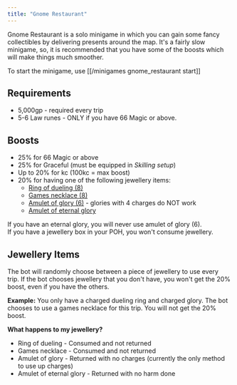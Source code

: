 ```yaml
---
title: "Gnome Restaurant"
---
```


Gnome Restaurant is a solo minigame in which you can gain some fancy collectibles by delivering presents around the map. It's a fairly slow minigame, so, it is recommended that you have some of the boosts which will make things much smoother.

To start the minigame, use [[/minigames gnome_restaurant start]]

## Requirements

- 5,000gp - required every trip
- 5-6 Law runes - ONLY if you have 66 Magic or above.

## Boosts

- 25% for 66 Magic or above
- 25% for Graceful (must be equipped in _Skilling setup_)
- Up to 20% for kc (100kc = max boost)
- 20% for having one of the following jewellery items:
  - [Ring of dueling (8)](https://wiki.oldschool.gg/skills/magic#enchanting)
  - [Games necklace (8)](https://wiki.oldschool.gg/skills/magic#enchanting)
  - [Amulet of glory (6)](https://wiki.oldschool.gg/skills/magic/fountain-of-rune) - glories with 4 charges do NOT work
  - [Amulet of eternal glory](https://wiki.oldschool.gg/skills/magic/fountain-of-rune)

If you have an eternal glory, you will never use amulet of glory (6).\
If you have a jewellery box in your POH, you won't consume jewellery.

## **Jewellery Items**

The bot will randomly choose between a piece of jewellery to use every trip. If the bot chooses jewellery that you don't have, you won't get the 20% boost, even if you have the others.

**Example:** You only have a charged dueling ring and charged glory. The bot chooses to use a games necklace for this trip. You will not get the 20% boost.

**What happens to my jewellery?**

- Ring of dueling - Consumed and not returned
- Games necklace - Consumed and not returned
- Amulet of glory - Returned with no charges (currently the only method to use up charges)
- Amulet of eternal glory - Returned with no harm done
